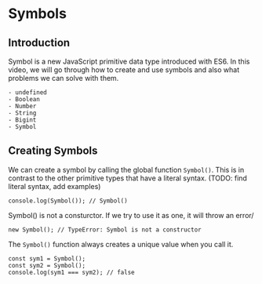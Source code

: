 # Symbols

## Introduction

Symbol is a new JavaScript primitive data type introduced with ES6. In this video, we will go through how to create and use symbols and also what problems we can solve with them.

```
- undefined
- Boolean
- Number
- String
- Bigint
- Symbol
```

## Creating Symbols

We can create a symbol by calling the global function `Symbol()`. This is in contrast to the other primitive types that have a literal syntax. (TODO: find literal syntax, add examples)

```
console.log(Symbol()); // Symbol()
```

Symbol() is not a consturctor. If we try to use it as one, it will throw an error/

```
new Symbol(); // TypeError: Symbol is not a constructor
```

The `Symbol()` function always creates a unique value when you call it.

```
const sym1 = Symbol();
const sym2 = Symbol();
console.log(sym1 === sym2); // false
```

